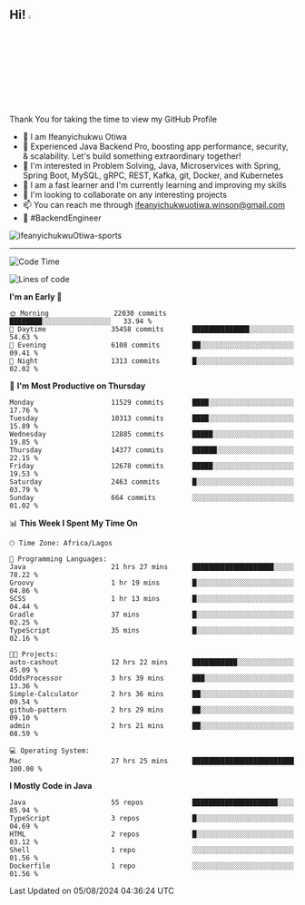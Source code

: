 <!-- BLOG-POST-LIST:START --><!-- BLOG-POST-LIST:END -->

## Hi! <img src="https://media.giphy.com/media/hvRJCLFzcasrR4ia7z/giphy.gif" width="4%"> 

Thank You for taking the time to view my GitHub Profile

- 👋 I am Ifeanyichukwu Otiwa
- 🚀 Experienced Java Backend Pro, boosting app performance, security, & scalability. Let's build something extraordinary together!
- 👀 I'm interested in Problem Solving, Java, Microservices with Spring, Spring Boot, MySQL, gRPC, REST, Kafka, git, Docker, and Kubernetes
- 🌱 I am a fast learner and I'm currently learning and improving my skills
- 💞️ I'm looking to collaborate on any interesting projects
- 📫 You can reach me through ifeanyichukwuotiwa.winson@gmail.com
- 🚀 #BackendEngineer

<p align="left" marginTop="10px"> <img src="https://komarev.com/ghpvc/?username=ifeanyichukwuOtiwa-sports&label=Profile%20views&color=0e75b6&style=for-the-badge" alt="ifeanyichukwuOtiwa-sports" /> </p>

***

<!--START_SECTION:waka-->
![Code Time](http://img.shields.io/badge/Code%20Time-2%2C727%20hrs%2046%20mins-blue)

![Lines of code](https://img.shields.io/badge/From%20Hello%20World%20I%27ve%20Written-15.1%20million%20lines%20of%20code-blue)

**I'm an Early 🐤** 

```text
🌞 Morning                22030 commits       ████████░░░░░░░░░░░░░░░░░   33.94 % 
🌆 Daytime                35458 commits       ██████████████░░░░░░░░░░░   54.63 % 
🌃 Evening                6108 commits        ██░░░░░░░░░░░░░░░░░░░░░░░   09.41 % 
🌙 Night                  1313 commits        █░░░░░░░░░░░░░░░░░░░░░░░░   02.02 % 
```
📅 **I'm Most Productive on Thursday** 

```text
Monday                   11529 commits       ████░░░░░░░░░░░░░░░░░░░░░   17.76 % 
Tuesday                  10313 commits       ████░░░░░░░░░░░░░░░░░░░░░   15.89 % 
Wednesday                12885 commits       █████░░░░░░░░░░░░░░░░░░░░   19.85 % 
Thursday                 14377 commits       ██████░░░░░░░░░░░░░░░░░░░   22.15 % 
Friday                   12678 commits       █████░░░░░░░░░░░░░░░░░░░░   19.53 % 
Saturday                 2463 commits        █░░░░░░░░░░░░░░░░░░░░░░░░   03.79 % 
Sunday                   664 commits         ░░░░░░░░░░░░░░░░░░░░░░░░░   01.02 % 
```


📊 **This Week I Spent My Time On** 

```text
🕑︎ Time Zone: Africa/Lagos

💬 Programming Languages: 
Java                     21 hrs 27 mins      ████████████████████░░░░░   78.22 % 
Groovy                   1 hr 19 mins        █░░░░░░░░░░░░░░░░░░░░░░░░   04.86 % 
SCSS                     1 hr 13 mins        █░░░░░░░░░░░░░░░░░░░░░░░░   04.44 % 
Gradle                   37 mins             █░░░░░░░░░░░░░░░░░░░░░░░░   02.25 % 
TypeScript               35 mins             █░░░░░░░░░░░░░░░░░░░░░░░░   02.16 % 

🐱‍💻 Projects: 
auto-cashout             12 hrs 22 mins      ███████████░░░░░░░░░░░░░░   45.09 % 
OddsProcessor            3 hrs 39 mins       ███░░░░░░░░░░░░░░░░░░░░░░   13.36 % 
Simple-Calculator        2 hrs 36 mins       ██░░░░░░░░░░░░░░░░░░░░░░░   09.54 % 
github-pattern           2 hrs 29 mins       ██░░░░░░░░░░░░░░░░░░░░░░░   09.10 % 
admin                    2 hrs 21 mins       ██░░░░░░░░░░░░░░░░░░░░░░░   08.59 % 

💻 Operating System: 
Mac                      27 hrs 25 mins      █████████████████████████   100.00 % 
```

**I Mostly Code in Java** 

```text
Java                     55 repos            █████████████████████░░░░   85.94 % 
TypeScript               3 repos             █░░░░░░░░░░░░░░░░░░░░░░░░   04.69 % 
HTML                     2 repos             █░░░░░░░░░░░░░░░░░░░░░░░░   03.12 % 
Shell                    1 repo              ░░░░░░░░░░░░░░░░░░░░░░░░░   01.56 % 
Dockerfile               1 repo              ░░░░░░░░░░░░░░░░░░░░░░░░░   01.56 % 
```




 Last Updated on 05/08/2024 04:36:24 UTC
<!--END_SECTION:waka-->

<!--
<p align="center">
![trophy](https://github-profile-trophy.vercel.app/?username=ifeanyichukwuOtiwa-sports&theme=onedark) (https://github.com/ryo-ma/github-profile-trophy)
</p>
-->

<!---
ifeanyi-otiwa/ifeanyi-otiwa is a ✨ special ✨ repository because its `README.md` (this file) appears on your GitHub profile.
You can click the Preview link to take a look at your changes.
--->
